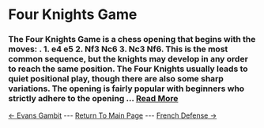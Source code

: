 # Four Knights Game

### The Four Knights Game is a chess opening that begins with the moves: . 1. e4 e5 2. Nf3 Nc6 3. Nc3 Nf6. This is the most common sequence, but the knights may develop in any order to reach the same position. The Four Knights usually leads to quiet positional play, though there are also some sharp variations. The opening is fairly popular with beginners who strictly adhere to the opening ...  [Read More](https://en.wikipedia.org/wiki/Four_Knights_Game)

[<- Evans Gambit](EvansGambit.md) --- [Return To Main Page](index.md) --- [French Defense ->](FrenchDefense.md)